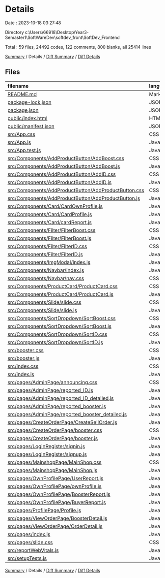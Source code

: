# Details

Date : 2023-10-18 03:27:48

Directory c:\\Users\\66918\\Desktop\\Year3-Semaster1\\SoftWareDev\\softdev_front\\SoftDev_Frontend

Total : 59 files,  24492 codes, 122 comments, 800 blanks, all 25414 lines

[Summary](results.md) / Details / [Diff Summary](diff.md) / [Diff Details](diff-details.md)

## Files
| filename | language | code | comment | blank | total |
| :--- | :--- | ---: | ---: | ---: | ---: |
| [README.md](/README.md) | Markdown | 38 | 0 | 33 | 71 |
| [package-lock.json](/package-lock.json) | JSON | 18,051 | 0 | 1 | 18,052 |
| [package.json](/package.json) | JSON | 49 | 0 | 1 | 50 |
| [public/index.html](/public/index.html) | HTML | 23 | 23 | 1 | 47 |
| [public/manifest.json](/public/manifest.json) | JSON | 25 | 0 | 1 | 26 |
| [src/App.css](/src/App.css) | CSS | 33 | 0 | 6 | 39 |
| [src/App.js](/src/App.js) | JavaScript | 49 | 0 | 8 | 57 |
| [src/App.test.js](/src/App.test.js) | JavaScript | 7 | 0 | 2 | 9 |
| [src/Components/AddProductButton/AddBoost.css](/src/Components/AddProductButton/AddBoost.css) | CSS | 32 | 0 | 3 | 35 |
| [src/Components/AddProductButton/AddBoost.js](/src/Components/AddProductButton/AddBoost.js) | JavaScript | 11 | 0 | 2 | 13 |
| [src/Components/AddProductButton/AddID.css](/src/Components/AddProductButton/AddID.css) | CSS | 32 | 0 | 3 | 35 |
| [src/Components/AddProductButton/AddID.js](/src/Components/AddProductButton/AddID.js) | JavaScript | 11 | 0 | 2 | 13 |
| [src/Components/AddProductButton/AddProductButton.css](/src/Components/AddProductButton/AddProductButton.css) | CSS | 32 | 0 | 3 | 35 |
| [src/Components/AddProductButton/AddProductButton.js](/src/Components/AddProductButton/AddProductButton.js) | JavaScript | 12 | 0 | 2 | 14 |
| [src/Components/Card/CardOwnProfile.js](/src/Components/Card/CardOwnProfile.js) | JavaScript | 114 | 1 | 22 | 137 |
| [src/Components/Card/CardProfile.js](/src/Components/Card/CardProfile.js) | JavaScript | 57 | 0 | 11 | 68 |
| [src/Components/Card/cardReport.js](/src/Components/Card/cardReport.js) | JavaScript | 60 | 0 | 12 | 72 |
| [src/Components/Filter/FilterBoost.css](/src/Components/Filter/FilterBoost.css) | CSS | 35 | 1 | 6 | 42 |
| [src/Components/Filter/FilterBoost.js](/src/Components/Filter/FilterBoost.js) | JavaScript | 114 | 0 | 12 | 126 |
| [src/Components/Filter/FilterID.css](/src/Components/Filter/FilterID.css) | CSS | 35 | 1 | 6 | 42 |
| [src/Components/Filter/FilterID.js](/src/Components/Filter/FilterID.js) | JavaScript | 130 | 0 | 13 | 143 |
| [src/Components/ImgModal/index.js](/src/Components/ImgModal/index.js) | JavaScript | 66 | 6 | 12 | 84 |
| [src/Components/Navbar/index.js](/src/Components/Navbar/index.js) | JavaScript | 202 | 0 | 4 | 206 |
| [src/Components/Navbar/nav.css](/src/Components/Navbar/nav.css) | CSS | 187 | 5 | 39 | 231 |
| [src/Components/ProductCard/ProductCard.css](/src/Components/ProductCard/ProductCard.css) | CSS | 35 | 1 | 4 | 40 |
| [src/Components/ProductCard/ProductCard.js](/src/Components/ProductCard/ProductCard.js) | JavaScript | 12 | 1 | 3 | 16 |
| [src/Components/Slide/slide.css](/src/Components/Slide/slide.css) | CSS | 43 | 0 | 8 | 51 |
| [src/Components/Slide/slide.js](/src/Components/Slide/slide.js) | JavaScript | 24 | 0 | 4 | 28 |
| [src/Components/SortDropdown/SortBoost.css](/src/Components/SortDropdown/SortBoost.css) | CSS | 9 | 1 | 1 | 11 |
| [src/Components/SortDropdown/SortBoost.js](/src/Components/SortDropdown/SortBoost.js) | JavaScript | 14 | 1 | 2 | 17 |
| [src/Components/SortDropdown/SortID.css](/src/Components/SortDropdown/SortID.css) | CSS | 9 | 1 | 1 | 11 |
| [src/Components/SortDropdown/SortID.js](/src/Components/SortDropdown/SortID.js) | JavaScript | 14 | 1 | 2 | 17 |
| [src/booster.css](/src/booster.css) | CSS | 81 | 1 | 15 | 97 |
| [src/booster.js](/src/booster.js) | JavaScript | 241 | 2 | 10 | 253 |
| [src/index.css](/src/index.css) | CSS | 15 | 0 | 3 | 18 |
| [src/index.js](/src/index.js) | JavaScript | 12 | 3 | 3 | 18 |
| [src/pages/AdminPage/announcing.css](/src/pages/AdminPage/announcing.css) | CSS | 650 | 9 | 70 | 729 |
| [src/pages/AdminPage/reported_ID.js](/src/pages/AdminPage/reported_ID.js) | JavaScript | 76 | 2 | 12 | 90 |
| [src/pages/AdminPage/reported_ID_detailed.js](/src/pages/AdminPage/reported_ID_detailed.js) | JavaScript | 172 | 2 | 19 | 193 |
| [src/pages/AdminPage/reported_booster.js](/src/pages/AdminPage/reported_booster.js) | JavaScript | 61 | 0 | 4 | 65 |
| [src/pages/AdminPage/reported_booster_detailed.js](/src/pages/AdminPage/reported_booster_detailed.js) | JavaScript | 294 | 0 | 19 | 313 |
| [src/pages/CreateOrderPage/CreateSellOrder.js](/src/pages/CreateOrderPage/CreateSellOrder.js) | JavaScript | 344 | 1 | 33 | 378 |
| [src/pages/CreateOrderPage/booster.css](/src/pages/CreateOrderPage/booster.css) | CSS | 84 | 1 | 18 | 103 |
| [src/pages/CreateOrderPage/booster.js](/src/pages/CreateOrderPage/booster.js) | JavaScript | 253 | 22 | 14 | 289 |
| [src/pages/LoginRegister/signin.js](/src/pages/LoginRegister/signin.js) | JavaScript | 149 | 5 | 24 | 178 |
| [src/pages/LoginRegister/signup.js](/src/pages/LoginRegister/signup.js) | JavaScript | 148 | 5 | 20 | 173 |
| [src/pages/MainshopPage/MainShop.css](/src/pages/MainshopPage/MainShop.css) | CSS | 85 | 10 | 13 | 108 |
| [src/pages/MainshopPage/MainShop.js](/src/pages/MainshopPage/MainShop.js) | JavaScript | 82 | 2 | 12 | 96 |
| [src/pages/OwnProfilePage/UserReport.js](/src/pages/OwnProfilePage/UserReport.js) | JavaScript | 432 | 1 | 45 | 478 |
| [src/pages/OwnProfilePage/ownProfile.js](/src/pages/OwnProfilePage/ownProfile.js) | JavaScript | 252 | 0 | 31 | 283 |
| [src/pages/OwnProfilePage/ฺBoosterReport.js](/src/pages/OwnProfilePage/%E0%B8%BABoosterReport.js) | JavaScript | 433 | 1 | 46 | 480 |
| [src/pages/OwnProfilePage/ฺBuyerReport.js](/src/pages/OwnProfilePage/%E0%B8%BABuyerReport.js) | JavaScript | 219 | 0 | 31 | 250 |
| [src/pages/ProfilePage/Profile.js](/src/pages/ProfilePage/Profile.js) | JavaScript | 192 | 0 | 30 | 222 |
| [src/pages/ViewOrderPage/BoosterDetail.js](/src/pages/ViewOrderPage/BoosterDetail.js) | JavaScript | 350 | 8 | 49 | 407 |
| [src/pages/ViewOrderPage/OrderDetail.js](/src/pages/ViewOrderPage/OrderDetail.js) | JavaScript | 224 | 0 | 34 | 258 |
| [src/pages/index.js](/src/pages/index.js) | JavaScript | 22 | 0 | 4 | 26 |
| [src/pages/slide.css](/src/pages/slide.css) | CSS | 43 | 0 | 8 | 51 |
| [src/reportWebVitals.js](/src/reportWebVitals.js) | JavaScript | 12 | 0 | 2 | 14 |
| [src/setupTests.js](/src/setupTests.js) | JavaScript | 1 | 4 | 1 | 6 |

[Summary](results.md) / Details / [Diff Summary](diff.md) / [Diff Details](diff-details.md)